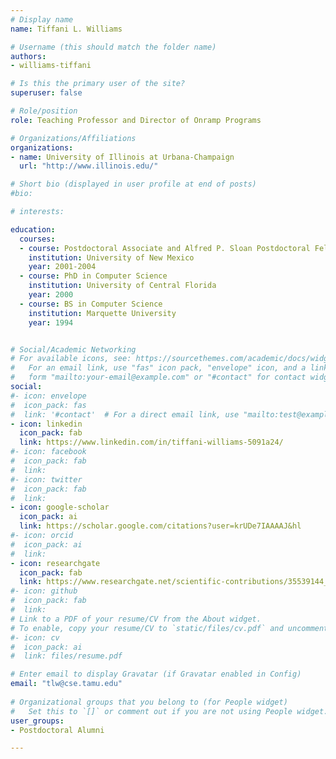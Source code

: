 ```yaml
---
# Display name
name: Tiffani L. Williams

# Username (this should match the folder name)
authors:
- williams-tiffani

# Is this the primary user of the site?
superuser: false

# Role/position
role: Teaching Professor and Director of Onramp Programs

# Organizations/Affiliations
organizations:
- name: University of Illinois at Urbana-Champaign
  url: "http://www.illinois.edu/"

# Short bio (displayed in user profile at end of posts)
#bio: 

# interests:

education:
  courses:
  - course: Postdoctoral Associate and Alfred P. Sloan Postdoctoral Fellowship in Computational Molecular Biology
    institution: University of New Mexico
    year: 2001-2004
  - course: PhD in Computer Science
    institution: University of Central Florida
    year: 2000
  - course: BS in Computer Science
    institution: Marquette University
    year: 1994


# Social/Academic Networking
# For available icons, see: https://sourcethemes.com/academic/docs/widgets/#icons
#   For an email link, use "fas" icon pack, "envelope" icon, and a link in the
#   form "mailto:your-email@example.com" or "#contact" for contact widget.
social:
#- icon: envelope
#  icon_pack: fas
#  link: '#contact'  # For a direct email link, use "mailto:test@example.org".
- icon: linkedin
  icon_pack: fab
  link: https://www.linkedin.com/in/tiffani-williams-5091a24/
#- icon: facebook
#  icon_pack: fab
#  link: 
#- icon: twitter
#  icon_pack: fab
#  link: 
- icon: google-scholar
  icon_pack: ai
  link: https://scholar.google.com/citations?user=krUDe7IAAAAJ&hl
#- icon: orcid
#  icon_pack: ai
#  link: 
- icon: researchgate
  icon_pack: fab
  link: https://www.researchgate.net/scientific-contributions/35539144_Tiffani_L_Williams
#- icon: github
#  icon_pack: fab
#  link:
# Link to a PDF of your resume/CV from the About widget.
# To enable, copy your resume/CV to `static/files/cv.pdf` and uncomment the lines below.  
#- icon: cv
#  icon_pack: ai
#  link: files/resume.pdf

# Enter email to display Gravatar (if Gravatar enabled in Config)
email: "tlw@cse.tamu.edu"
  
# Organizational groups that you belong to (for People widget)
#   Set this to `[]` or comment out if you are not using People widget.  
user_groups:
- Postdoctoral Alumni

---
```


